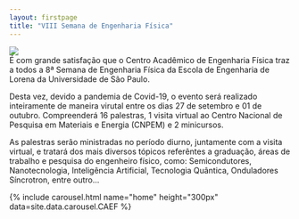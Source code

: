 ```yaml
---
layout: firstpage
title: "VIII Semana de Engenharia Física"
---
```


<div class="float-lg-end m-3">
    <img class="img-fluid" src="{{site.baseurl}}/img/logos/SemefEstrelasOnline.png">
</div>


<div class="coluna">
É com grande satisfação que o Centro Acadêmico de Engenharia Física traz a todos a 8ª Semana de Engenharia Física da Escola de Engenharia de Lorena da Universidade de São  Paulo. 

Desta vez, devido a pandemia de Covid-19, o evento será realizado inteiramente de maneira virutal entre os dias 27 de setembro e 01 de outubro. Compreenderá 16 palestras, 1 visita virtual ao Centro Nacional de Pesquisa em Materiais e Energia (CNPEM) e 2 minicursos.

As palestras serão ministradas no período diurno, juntamente com a visita virtual, e tratará dos mais diversos tópicos referêntes a graduação, áreas de trabalho e pesquisa do engenheiro físico, como: Semicondutores, Nanotecnologia, Inteligência Artificial, Tecnologia Quântica, Onduladores Síncrotron, entre outro...

</div>



<div class="col-md-5 float-lg-end mb-2">
    {% include carousel.html name="home" height="300px" data=site.data.carousel.CAEF %}
</div>
